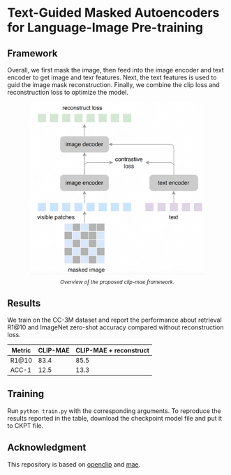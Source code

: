 # Text-Guided Masked Autoencoders for Language-Image Pre-training


## Framework 

Overall, we first mask the image, then feed into the image encoder and text encoder to get image and texr features. Next, the text features is used to guid the image mask reconstruction. Finally, we combine the clip loss and reconstruction loss to optimize the model. 

<p align="center">
     <img src="figures/framework.png" alt="clip-mae framework" width = "400">
     <br/>
     <sub><em>
     Overview of the proposed clip-mae framework.
    </em></sub>
</p>

## Results

We train on the CC-3M dataset and report the performance about retrieval R1@10 and ImageNet zero-shot accuracy compared without reconstruction loss. 

| Metric | CLIP-MAE | CLIP-MAE + reconstruct |
|------|------|-----|
| R1@10 | 83.4| 85.5|
| ACC-1 |12.5 | 13.3|


## Training

Run `python train.py` with the corresponding arguments. 
To reproduce the results reported in the table, download the checkpoint model file and put it to CKPT file.



## Acknowledgment
This repository is based on [openclip](https://github.com/mlfoundations/open_clip) and [mae](https://github.com/facebookresearch/mae).
